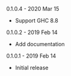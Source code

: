 0.1.0.4 - 2020 Mar 15

  * Support GHC 8.8

0.1.0.2 - 2019 Feb 14

  * Add documentation

0.1.0.1 - 2019 Feb 14

  * Initial release
